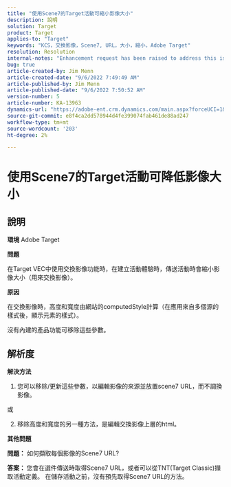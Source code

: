 ```yaml
---
title: "使用Scene7的Target活動可縮小影像大小"
description: 說明
solution: Target
product: Target
applies-to: "Target"
keywords: "KCS，交換影像，Scene7, URL，大小，縮小，Adobe Target"
resolution: Resolution
internal-notes: "Enhancement request has been raised to address this issue permanentaly"
bug: true
article-created-by: Jim Menn
article-created-date: "9/6/2022 7:49:49 AM"
article-published-by: Jim Menn
article-published-date: "9/6/2022 7:50:52 AM"
version-number: 5
article-number: KA-13963
dynamics-url: "https://adobe-ent.crm.dynamics.com/main.aspx?forceUCI=1&pagetype=entityrecord&etn=knowledgearticle&id=f88b677b-b82d-ed11-9db1-0022480866ad"
source-git-commit: e8f4ca2dd578944d4fe399074fab461de88ad247
workflow-type: tm+mt
source-wordcount: '203'
ht-degree: 2%

---
```


# 使用Scene7的Target活動可降低影像大小

## 說明


<b>環境</b>
Adobe Target

<b>問題</b>

在Target VEC中使用交換影像功能時，在建立活動體驗時，傳送活動時會縮小影像大小（用來交換影像）。



<b>原因</b>

在交換影像時，高度和寬度由網站的computedStyle計算（在應用來自多個源的樣式後，顯示元素的樣式）。

沒有內建的產品功能可移除這些參數。








## 解析度


<b>解決方法</b>

1. 您可以移除/更新這些參數，以編輯影像的來源並放置scene7 URL，而不調換影像。

或

2. 移除高度和寬度的另一種方法，是編輯交換影像上層的html。



<b>其他問題</b>

<b>問題：</b> 如何擷取每個影像的Scene7 URL? 

<b>答案： </b>您會在選件傳送時取得Scene7 URL，或者可以從TNT(Target Classic)擷取活動定義。
在儲存活動之前，沒有預先取得Scene7 URL的方法。
